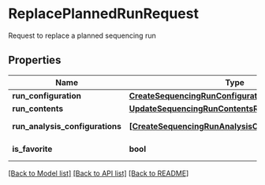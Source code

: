 # ReplacePlannedRunRequest

Request to replace a planned sequencing run

## Properties
Name | Type | Description | Notes
------------ | ------------- | ------------- | -------------
**run_configuration** | [**CreateSequencingRunConfigurationRequest**](CreateSequencingRunConfigurationRequest.md) |  | 
**run_contents** | [**UpdateSequencingRunContentsRequest**](UpdateSequencingRunContentsRequest.md) |  | [optional] 
**run_analysis_configurations** | [**[CreateSequencingRunAnalysisConfigurationRequest]**](CreateSequencingRunAnalysisConfigurationRequest.md) | Run analysis configurations | [optional] 
**is_favorite** | **bool** | Set the run as favorite runs | [optional] 

[[Back to Model list]](../README.md#documentation-for-models) [[Back to API list]](../README.md#documentation-for-api-endpoints) [[Back to README]](../README.md)


